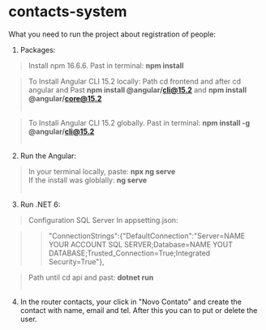 # contacts-system

What you need to run the project about registration of people:

1. Packages:
>Install npm 16.6.6. Past in terminal: **npm install**<br>

>To Install Angular CLI 15.2 locally:  Path cd frontend and after cd angular and Past **npm install @angular/cli@15.2** and **npm install @angular/core@15.2** <br><br>

>To Install Angular CLI 15.2 globally. Past in terminal: **npm install -g @angular/cli@15.2**<br><br>

2. Run the Angular:
>In your terminal locally, paste: **npx ng serve**<br>
>If the install was globlally: **ng serve**<br><br>

3. Run .NET 6:
>Configuration SQL Server In appsetting.json: <br>

>>"ConnectionStrings":{"DefaultConnection":"Server=NAME YOUR ACCOUNT SQL SERVER;Database=NAME YOUT DATABASE;Trusted_Connection=True;Integrated Security=True"},
  
>Path until cd api and past: **dotnet run** <br><br>
  
4. In the router contacts, your click in "Novo Contato" and create the contact with name, email and tel. After this you can to put or delete the user. 

